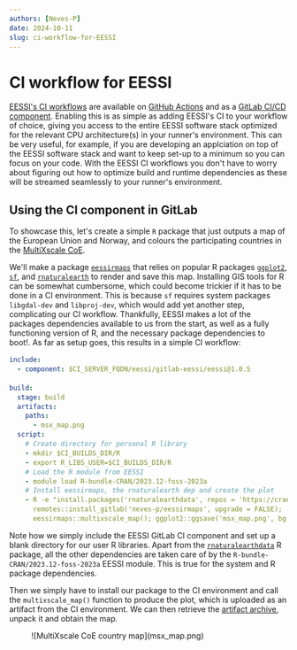 ```yaml
---
authors: [Neves-P]
date: 2024-10-11
slug: ci-workflow-for-EESSI 
---
```


# CI workflow for EESSI

[EESSI's CI workflows](https://www.eessi.io/docs/using_eessi/eessi_in_ci/) are available on [GitHub Actions](https://github.com/marketplace/actions/eessi) and as a [GitLab CI/CD component](https://gitlab.com/explore/catalog/eessi/gitlab-eessi). Enabling this is as simple as adding EESSI's CI to your workflow of choice, giving you access to the entire EESSI software stack optimized for the relevant CPU architecture(s) in your runner's environment. This can be very useful, for example, if you are developing an applciation on top of the EESSI software stack and want to keep set-up to a minimum so you can focus on your code. With the EESSI CI workflows you don't have to worry about figuring out how to optimize build and runtime dependencies as these will be streamed seamlessly to your runner's environment.

<!-- more -->

## Using the CI component in GitLab

To showcase this, let's create a simple `R` package that just outputs a map of the European Union and Norway, and colours the participating countries in the [MultiXscale CoE](https://multixscale.eu).

We'll make a package [`eessirmaps`](https://gitlab.com/neves-p/eessirmaps) that relies on popular R packages [`ggplot2`](https://cran.r-project.org/package=ggplot2), [`sf`](https://cran.r-project.org/package=sf), and [`rnaturalearth`](https://cran.r-project.org/package=rnaturalearth) to render and save this map. Installing GIS tools for R can be somewhat cumbersome, which could become trickier if it has to be done in a CI environment. This is because `sf` requires system packages `libgdal-dev` and `libproj-dev`, which would add yet another step, complicating our CI workflow. Thankfully, EESSI makes a lot of the packages dependencies available to us from the start, as well as a fully functioning version of R, and the necessary package dependencies to boot!. As far as setup goes, this results in a simple CI workflow:

``` yml
include:
  - component: $CI_SERVER_FQDN/eessi/gitlab-eessi/eessi@1.0.5

build:
  stage: build
  artifacts:
    paths:
      - msx_map.png
  script:
    # Create directory for personal R library
    - mkdir $CI_BUILDS_DIR/R
    - export R_LIBS_USER=$CI_BUILDS_DIR/R
    # Load the R module from EESSI
    - module load R-bundle-CRAN/2023.12-foss-2023a
    # Install eessirmaps, the rnaturalearth dep and create the plot
    - R -e "install.packages('rnaturalearthdata', repos = 'https://cran.rstudio.com/');
      remotes::install_gitlab('neves-p/eessirmaps', upgrade = FALSE);
      eessirmaps::multixscale_map(); ggplot2::ggsave('msx_map.png', bg = 'white')"
```

Note how we simply include the EESSI GitLab CI component and set up a blank directory for our user R libraries. Apart from the [`rnaturalearthdata`](https://cran.r-project.org/package=rnaturalearthdata) R package, all the other dependencies are taken care of by the `R-bundle-CRAN/2023.12-foss-2023a` EESSI module. This is true for the system and R package dependencies.

Then we simply have to install our package to the CI environment and call the `multixscale_map()` function to produce the plot, which is uploaded as an artifact from the CI environment. We can then retrieve the [artifact archive](https://gitlab.com/neves-p/eessirmaps/-/jobs/8057216299/artifacts/download), unpack it and obtain the map.

<figure markdown="span">
![MultiXscale CoE country map](msx_map.png)
</figure>


